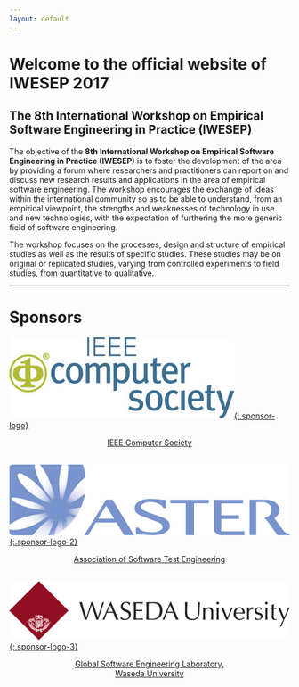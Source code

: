 ```yaml
---
layout: default
---
```


# Welcome to the official website of IWESEP 2017

## The 8th International Workshop on Empirical Software Engineering in Practice (IWESEP)

The objective of the **8th International Workshop on Empirical Software Engineering in Practice (IWESEP)** is to foster the development of the area by providing a forum where researchers and practitioners can report on and discuss new research results and applications in the area of empirical software engineering. The workshop encourages the exchange of ideas within the international community so as to be able to understand, from an empirical viewpoint, the strengths and weaknesses of technology in use and new technologies, with the expectation of furthering the more generic field of software engineering.

The workshop focuses on the processes, design and structure of empirical studies as well as the results of specific studies. These studies may be on original or replicated studies, varying from controlled experiments to field studies, from quantitative to qualitative.

----

# Sponsors

[![IEEE Computer Society](images/logo_ieee.jpg){:.sponsor-logo}<center>IEEE Computer Society</center>](https://www.computer.org/)
<br/>

[![Association of Software Test Engineering](images/logo_aster.jpg){:.sponsor-logo-2}<center>Association of Software Test Engineering</center>](http://aster.or.jp/)
<br/>

[![Global Software Engineering Laboratory, Waseda University](images/logo_waseda.png){:.sponsor-logo-3}<center>Global Software Engineering Laboratory,<br/>Waseda University</center>](https://www.waseda.jp/inst/gcs/en/labo/globalsoftware/)


<!-- <div class="posts">
  {% for post in site.posts %}
    <article class="post">

      <h1><a href="{{ site.baseurl }}{{ post.url }}">{{ post.title }}</a></h1>

      <div class="entry">
        {{ post.excerpt }}
      </div>

      <a href="{{ site.baseurl }}{{ post.url }}" class="read-more">Read More</a>
    </article>
  {% endfor %}
</div> -->
